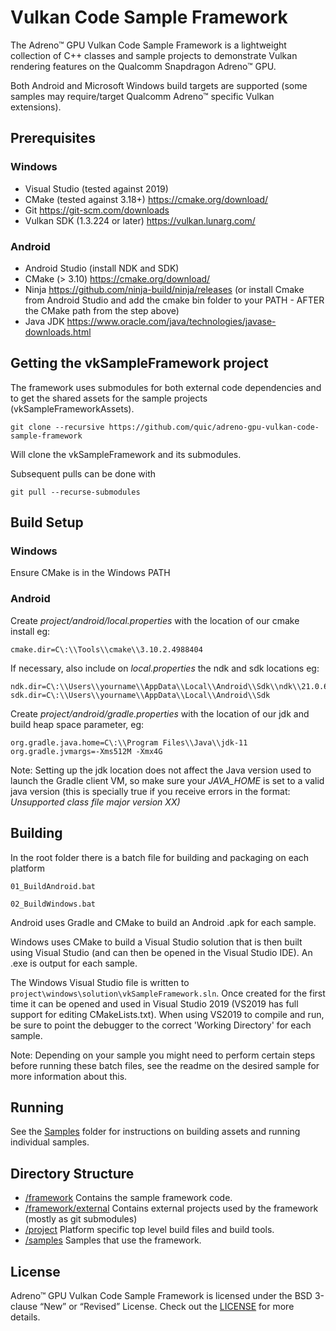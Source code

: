 # Vulkan Code Sample Framework

The Adreno™ GPU Vulkan Code Sample Framework is a lightweight collection of C++ classes and sample projects to demonstrate Vulkan rendering features on the Qualcomm Snapdragon Adreno™ GPU.

Both Android and Microsoft Windows build targets are supported (some samples may require/target Qualcomm Adreno™ specific Vulkan extensions).

## Prerequisites

### Windows

- Visual Studio (tested against 2019)
- CMake (tested against 3.18+) https://cmake.org/download/
- Git https://git-scm.com/downloads
- Vulkan SDK (1.3.224 or later) https://vulkan.lunarg.com/

### Android

- Android Studio (install NDK and SDK)
- CMake (> 3.10) https://cmake.org/download/
- Ninja https://github.com/ninja-build/ninja/releases (or install Cmake from Android Studio and add the cmake bin folder to your PATH - AFTER the CMake path from the step above)
- Java JDK https://www.oracle.com/java/technologies/javase-downloads.html

## Getting the vkSampleFramework project

The framework uses submodules for both external code dependencies and to get the shared assets for the sample projects (vkSampleFrameworkAssets).

`git clone --recursive https://github.com/quic/adreno-gpu-vulkan-code-sample-framework`

Will clone the vkSampleFramework and its submodules.

Subsequent pulls can be done with

`git pull --recurse-submodules`

## Build Setup

### Windows

Ensure CMake is in the Windows PATH

### Android

Create *project/android/local.properties* with the location of our cmake install eg:
<pre><code>cmake.dir=C\:\\Tools\\cmake\\3.10.2.4988404
</code></pre>

If necessary, also include on *local.properties* the ndk and sdk locations eg:

<pre><code>ndk.dir=C\:\\Users\\yourname\\AppData\\Local\\Android\\Sdk\\ndk\\21.0.6113669
sdk.dir=C\:\\Users\\yourname\\AppData\\Local\\Android\\Sdk
</code></pre>

Create *project/android/gradle.properties* with the location of our jdk and build heap space parameter, eg:
<pre><code>org.gradle.java.home=C\:\\Program Files\\Java\\jdk-11
org.gradle.jvmargs=-Xms512M -Xmx4G
</code></pre>

Note: Setting up the jdk location does not affect the Java version used to launch the Gradle client VM, so make sure your *JAVA_HOME* is set to a valid java version
(this is specially true if you receive errors in the format: *Unsupported class file major version XX)*

## Building

In the root folder there is a batch file for building and packaging on each platform

`01_BuildAndroid.bat`

`02_BuildWindows.bat`

Android uses Gradle and CMake to build an Android .apk for each sample.

Windows uses CMake to build a Visual Studio solution that is then built using Visual Studio (and can then be opened in the Visual Studio IDE).  An .exe is output for each sample.

The Windows Visual Studio file is written to `project\windows\solution\vkSampleFramework.sln`.  Once created for the first time it can be opened and used in Visual Studio 2019 (VS2019 has full support for editing CMakeLists.txt).  When using VS2019 to compile and run, be sure to point the debugger to the correct 'Working Directory' for each sample.

Note: Depending on your sample you might need to perform certain steps before running these batch files, see the readme on the desired sample for more information about this.

## Running

See the [Samples](samples) folder for instructions on building assets and running individual samples. 

## Directory Structure

- [/framework](framework)
Contains the sample framework code.
- [/framework/external](framework/external)
Contains external projects used by the framework (mostly as git submodules)
- [/project](project)
Platform specific top level build files and build tools.
- [/samples](samples)
Samples that use the framework.

## License
Adreno™ GPU Vulkan Code Sample Framework is licensed under the BSD 3-clause “New” or “Revised” License. Check out the [LICENSE](LICENSE) for more details.